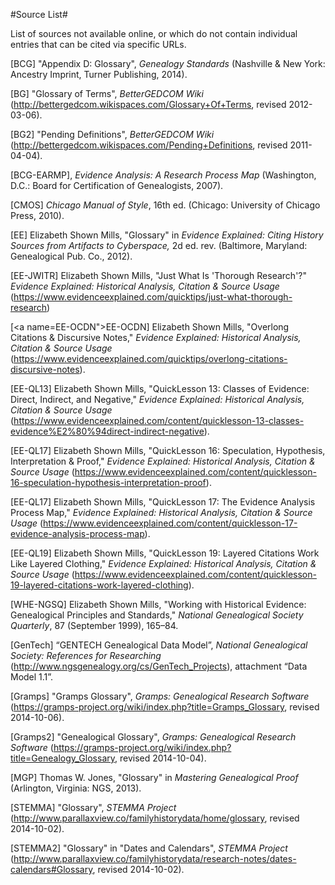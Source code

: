 #Source List#

List of sources not available online, or which do not contain individual entries that can be cited via specific URLs.

\[<a name="BCG">BCG</a>\] "Appendix D: Glossary", *Genealogy Standards* (Nashville & New York: Ancestry Imprint, Turner Publishing, 2014). 

\[<a name="BG">BG</a>\] "Glossary of Terms", *BetterGEDCOM Wiki* (http://bettergedcom.wikispaces.com/Glossary+Of+Terms, revised 2012-03-06).

\[<a name="BG2">BG2</a>\] "Pending Definitions", *BetterGEDCOM Wiki* (http://bettergedcom.wikispaces.com/Pending+Definitions, revised 2011-04-04).

\[<a name="BCG-EARPM">BCG-EARMP</a>\], *Evidence Analysis: A Research Process Map* (Washington, D.C.: Board for Certification of Genealogists, 2007). 

\[<a name="CMOS">CMOS</a>\] *Chicago Manual of Style*, 16th ed. (Chicago: University of Chicago Press, 2010).

\[<a name="EE">EE</a>\] Elizabeth Shown Mills, "Glossary" in *Evidence Explained: Citing History Sources from Artifacts to Cyberspace,* 2d ed. rev. (Baltimore, Maryland: Genealogical Pub. Co., 2012).

\[<a name="EE=JWITR-">EE-JWITR</a>\] Elizabeth Shown Mills, "Just What Is 'Thorough Research'?" *Evidence Explained: Historical Analysis, Citation & Source Usage* (https://www.evidenceexplained.com/quicktips/just-what-thorough-research)

\[<a name=EE-OCDN">EE-OCDN</a>\] Elizabeth Shown Mills, "Overlong Citations & Discursive Notes," *Evidence Explained: Historical Analysis, Citation & Source Usage* (https://www.evidenceexplained.com/quicktips/overlong-citations-discursive-notes).

\[<a name="EE-QL13">EE-QL13</a>\] Elizabeth Shown Mills, "QuickLesson 13: Classes of Evidence: Direct, Indirect, and Negative," *Evidence Explained: Historical Analysis, Citation & Source Usage* (https://www.evidenceexplained.com/content/quicklesson-13-classes-evidence%E2%80%94direct-indirect-negative).

\[<a name="EE-QL16">EE-QL17</a>\] Elizabeth Shown Mills, "QuickLesson 16: Speculation, Hypothesis, Interpretation & Proof," *Evidence Explained: Historical Analysis, Citation & Source Usage* (https://www.evidenceexplained.com/content/quicklesson-16-speculation-hypothesis-interpretation-proof).

\[<a name="EE-QL17">EE-QL17</a>\] Elizabeth Shown Mills, "QuickLesson 17: The Evidence Analysis Process Map," *Evidence Explained: Historical Analysis, Citation & Source Usage* (https://www.evidenceexplained.com/content/quicklesson-17-evidence-analysis-process-map).

\[<a name="EE-QL19">EE-QL19</a>\] Elizabeth Shown Mills, "QuickLesson 19: Layered Citations Work Like Layered Clothing," *Evidence Explained: Historical Analysis, Citation & Source Usage* (https://www.evidenceexplained.com/content/quicklesson-19-layered-citations-work-layered-clothing).

\[<a name="WHE-NGSQ">WHE-NGSQ</a>\] Elizabeth Shown Mills, "Working with Historical Evidence: Genealogical Principles and Standards," *National Genealogical Society Quarterly*, 87 (September 1999), 165–84.

\[<a name="GenTech">GenTech</a>\] “GENTECH Genealogical Data Model”, *National Genealogical Society: References for Researching* (http://www.ngsgenealogy.org/cs/GenTech_Projects), attachment “Data Model 1.1”.

\[<a name="Gramps">Gramps</a>\] "Gramps Glossary", *Gramps: Genealogical Research Software* (https://gramps-project.org/wiki/index.php?title=Gramps_Glossary, revised 2014-10-06).

\[<a name="Gramps2">Gramps2</a>\] "Genealogical Glossary", *Gramps: Genealogical Research Software* (https://gramps-project.org/wiki/index.php?title=Genealogy_Glossary, revised 2014-10-04).

\[<a name="MGP">MGP</a>\] Thomas W. Jones, "Glossary" in *Mastering Genealogical Proof* (Arlington, Virginia: NGS, 2013).

\[<a name="STEMMA">STEMMA</a>\] "Glossary", *STEMMA Project* (http://www.parallaxview.co/familyhistorydata/home/glossary, revised 2014-10-02).

\[<a name="STEMMA2">STEMMA2</a>\] "Glossary" in "Dates and Calendars", *STEMMA Project* (http://www.parallaxview.co/familyhistorydata/research-notes/dates-calendars#Glossary, revised 2014-10-02).
